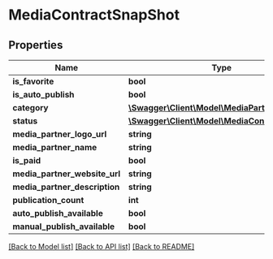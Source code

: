# MediaContractSnapShot

## Properties
Name | Type | Description | Notes
------------ | ------------- | ------------- | -------------
**is_favorite** | **bool** |  | [optional] 
**is_auto_publish** | **bool** |  | [optional] 
**category** | [**\Swagger\Client\Model\MediaPartnerCategory**](MediaPartnerCategory.md) |  | [optional] 
**status** | [**\Swagger\Client\Model\MediaContractStatus**](MediaContractStatus.md) |  | [optional] 
**media_partner_logo_url** | **string** |  | [optional] 
**media_partner_name** | **string** |  | [optional] 
**is_paid** | **bool** |  | [optional] 
**media_partner_website_url** | **string** |  | [optional] 
**media_partner_description** | **string** |  | [optional] 
**publication_count** | **int** |  | [optional] 
**auto_publish_available** | **bool** |  | [optional] 
**manual_publish_available** | **bool** |  | [optional] 

[[Back to Model list]](../README.md#documentation-for-models) [[Back to API list]](../README.md#documentation-for-api-endpoints) [[Back to README]](../README.md)


